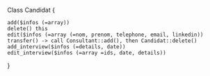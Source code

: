 Class Candidat {

	add($infos (=array))
	delete() this
	edit($infos (=array (=nom, prenom, telephone, email, linkedin))
	transfer() -> call Consultant::add(), then Candidat::delete()
	add_interview($infos (=details, date))
	edit_interview($infos (=array =ids, date, details)) 	

}	






